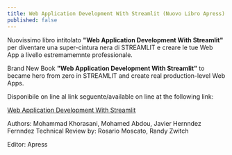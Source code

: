 ```yaml
---
title: Web Application Development With Streamlit (Nuovo Libro Apress)
published: false
---
```

Nuovissimo libro intitolato **"Web Application Development With Streamlit"** per diventare una super-cintura nera di STREAMLIT e creare le tue Web App a livello estremamemnte professionale.

Brand New Book **"Web Application Development With Streamlit"** to became hero from zero in STREAMLIT and create real production-level Web Apps.

Disponibile on line al link seguente/available on line at the following link:

[Web Application Development With Streamlit](https://www.amazon.it/Web-Application-Development-Streamlit-Applications/dp/1484281101/ref=sr_1_6?__mk_it_IT=%C3%85M%C3%85%C5%BD%C3%95%C3%91&crid=10DYZOW8X0NG9&keywords=streamlit&qid=1663835991&sprefix=streamlit%2Caps%2C101&sr=8-6 "Web Application Development With Streamlit")

Authors:  Mohammad Khorasani, Mohamed Abdou, Javier Hernndez Fernndez
Technical Review by: Rosario Moscato, Randy Zwitch

Editor: Apress
